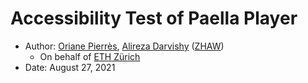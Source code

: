 # Accessibility Test of Paella Player

- Author: [Oriane Pierrès](https://www.zhaw.ch/en/about-us/person/piee/), [Alireza Darvishy](https://www.zhaw.ch/en/about-us/person/dvya/) ([ZHAW](https://zhaw.ch))
  - On behalf of [ETH Zürich](https://ethz.ch)
- Date: August 27, 2021
